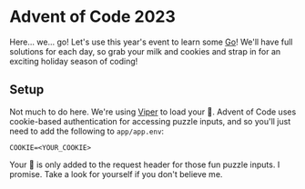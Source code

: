 # Advent of Code 2023
Here... we... go! Let's use this year's event to learn some [Go](https://go.dev/)! We'll have full solutions for each day, so grab your milk and cookies and strap in for an exciting holiday season of coding!

## Setup
Not much to do here. We're using [Viper](https://github.com/spf13/viper) to load your :cookie:. Advent of Code uses cookie-based authentication for accessing puzzle inputs, and so you'll just need to add the following to `app/app.env`:
```
COOKIE=<YOUR_COOKIE>
```
Your :cookie: is only added to the request header for those fun puzzle inputs. I promise. Take a look for yourself if you don't believe me.